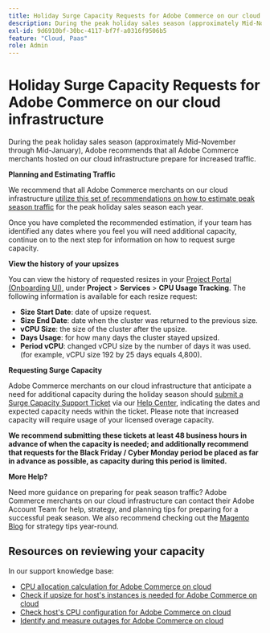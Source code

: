 ```yaml
---
title: Holiday Surge Capacity Requests for Adobe Commerce on our cloud infrastructure
description: During the peak holiday sales season (approximately Mid-November through Mid-January), Adobe recommends that all Adobe Commerce merchants hosted on our cloud infrastructure prepare for increased traffic.
exl-id: 9d6910bf-30bc-4117-bf7f-a0316f9506b5
feature: "Cloud, Paas"
role: Admin
---
```

# Holiday Surge Capacity Requests for Adobe Commerce on our cloud infrastructure

During the peak holiday sales season (approximately Mid-November through Mid-January), Adobe recommends that all Adobe Commerce merchants hosted on our cloud infrastructure prepare for increased traffic.

 **Planning and Estimating Traffic**

We recommend that all Adobe Commerce merchants on our cloud infrastructure [utilize this set of recommendations on how to estimate peak season traffic](https://business.adobe.com/blog/how-to/the-5-ps-of-peak-season-performance-a-guide-to-preparing-your-infrastructure-for-high-traffic) for the peak holiday sales season each year.

Once you have completed the recommended estimation, if your team has identified any dates where you feel you will need additional capacity, continue on to the next step for information on how to request surge capacity.

**View the history of your upsizes**

You can view the history of requested resizes in your [Project Portal (Onboarding UI)](https://devdocs.magento.com/cloud/onboarding/onboarding-tasks.html), under **Project** > **Services** > **CPU Usage Tracking**.
The following information is available for each resize request:

* **Size Start Date**: date of upsize request.
* **Size End Date**: date when the cluster was returned to the previous size.
* **vCPU Size**: the size of the cluster after the upsize.
* **Days Usage**: for how many days the cluster stayed upsized.
* **Period vCPU**: changed vCPU size by the number of days it was used. (for example, vCPU size 192 by 25 days equals 4,800).

 **Requesting Surge Capacity**

Adobe Commerce merchants on our cloud infrastructure that anticipate a need for additional capacity during the holiday season should [submit a Surge Capacity Support Ticket](https://experienceleague.adobe.com/docs/commerce-knowledge-base/kb/how-to/how-to-request-temporary-magento-upsize.html) via our [Help Center](/help/overview.md), indicating the dates and expected capacity needs within the ticket. Please note that increased capacity will require usage of your licensed overage capacity.

**We recommend submitting these tickets at least 48 business hours in advance of when the capacity is needed; and additionally recommend that requests for the Black Friday / Cyber Monday period be placed as far in advance as possible, as capacity during this period is limited.**


 **More Help?**

Need more guidance on preparing for peak season traffic? Adobe Commerce merchants on our cloud infrastructure can contact their Adobe Account Team for help, strategy, and planning tips for preparing for a successful peak season. We also recommend checking out the [Magento Blog](https://magento.com/blog) for strategy tips year-round.

## Resources on reviewing your capacity

In our support knowledge base:

* [CPU allocation calculation for Adobe Commerce on cloud](https://experienceleague.adobe.com/docs/commerce-knowledge-base/kb/how-to/magento-commerce-cloud-cpu-allocation-calculation.html)
* [Check if upsize for host's instances is needed for Adobe Commerce on cloud](https://experienceleague.adobe.com/docs/commerce-knowledge-base/kb/how-to/magento-commerce-cloud-check-if-upsize-for-hosts-instances-is-needed.html)
* [Check host's CPU configuration for Adobe Commerce on cloud](https://experienceleague.adobe.com/docs/commerce-knowledge-base/kb/how-to/magento-commerce-cloud-check-hosts-cpu-configuration.html)
* [Identify and measure outages for Adobe Commerce on cloud](https://experienceleague.adobe.com/docs/commerce-knowledge-base/kb/how-to/how-to-identify-outages.html)
